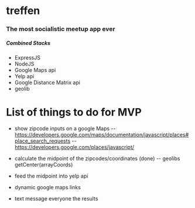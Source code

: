 # treffen

### The most socialistic meetup app ever

##### Combined Stacks
- ExpressJS
- NodeJS
- Google Maps api
- Yelp api
- Google Distance Matrix api
- geolib

# List of things to do for MVP
- show zipcode inputs on a google Maps
-- https://developers.google.com/maps/documentation/javascript/places#place_search_requests
-- https://developers.google.com/places/javascript/
- calculate the midpoint of the zipcodes/coordinates (done)
-- geolibs getCenter(arrayCoords)
- feed the midpoint into yelp api

- dynamic google maps links
- text message everyone the results
